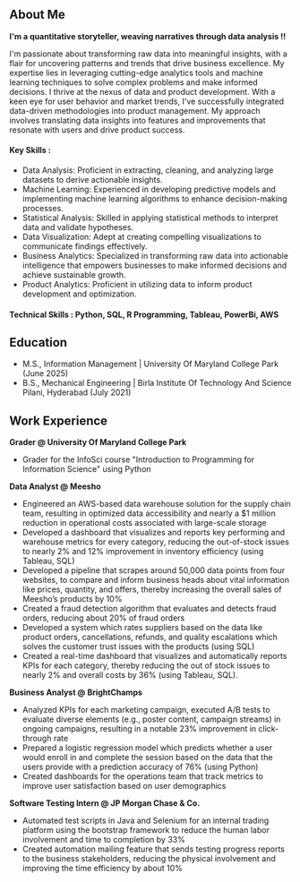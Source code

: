 ## About Me
**I'm a quantitative storyteller, weaving narratives through data analysis !!**

I'm passionate about transforming raw data into meaningful insights, with a flair for uncovering patterns and trends that drive business excellence. My expertise lies in leveraging cutting-edge analytics tools and machine learning techniques to solve complex problems and make informed decisions. I thrive at the nexus of data and product development. With a keen eye for user behavior and market trends, I've successfully integrated data-driven methodologies into product management. My approach involves translating data insights into features and improvements that resonate with users and drive product success.

#### Key Skills :
- Data Analysis: Proficient in extracting, cleaning, and analyzing large datasets to derive actionable insights.
- Machine Learning: Experienced in developing predictive models and implementing machine learning algorithms to enhance decision-making processes.
- Statistical Analysis: Skilled in applying statistical methods to interpret data and validate hypotheses.
- Data Visualization: Adept at creating compelling visualizations to communicate findings effectively.
- Business Analytics: Specialized in transforming raw data into actionable intelligence that empowers businesses to make informed decisions and achieve sustainable growth.
- Product Analytics: Proficient in utilizing data to inform product development and optimization.

#### Technical Skills : Python, SQL, R Programming, Tableau, PowerBi, AWS

## Education
- M.S., Information Management | University Of Maryland College Park (June 2025)
- B.S., Mechanical Engineering | Birla Institute Of Technology And Science Pilani, Hyderabad (July 2021)

## Work Experience
**Grader @ University Of Maryland College Park**
- Grader for the InfoSci course "Introduction to Programming for Information Science" using Python

**Data Analyst @ Meesho**
- Engineered an AWS-based data warehouse solution for the supply chain team, resulting in optimized data accessibility and nearly  a $1 million reduction in operational costs associated with large-scale storage
- Developed a dashboard that visualizes and reports key performing and warehouse metrics for every category, reducing the out-of-stock issues to nearly 2% and 12% improvement in inventory efficiency (using Tableau, SQL)
- Developed a pipeline that scrapes around 50,000 data points from four websites, to compare and inform business heads about vital information like prices, quantity, and offers, thereby increasing the overall sales of Meesho’s products by 10%
- Created a fraud detection algorithm that evaluates and detects fraud orders, reducing about 20% of fraud orders
- Developed a system which rates suppliers based on the data like product orders, cancellations, refunds, and quality escalations which solves the customer trust issues with the products (using SQL)
- Created a real-time dashboard that visualizes and automatically reports KPIs for each category, thereby reducing the out of stock issues to nearly 2% and overall costs by 36% (using Tableau, SQL).

**Business Analyst @ BrightChamps**
- Analyzed KPIs for each marketing campaign, executed A/B tests to evaluate diverse elements (e.g., poster content, campaign streams) in ongoing campaigns, resulting in a notable 23% improvement in click-through rate
- Prepared a logistic regression model which predicts whether a user would enroll in and complete the session based on the data that the users provide with a prediction accuracy of 76% (using Python)
- Created dashboards for the operations team that track metrics to improve user satisfaction based on user demographics

**Software Testing Intern @ JP Morgan Chase & Co.**
- Automated test scripts in Java and Selenium for an internal trading platform using the bootstrap framework to reduce the human labor involvement and time to completion by 33%
- Created automation mailing feature that sends testing progress reports to the business stakeholders, reducing the physical involvement and improving the time efficiency by about 10%

